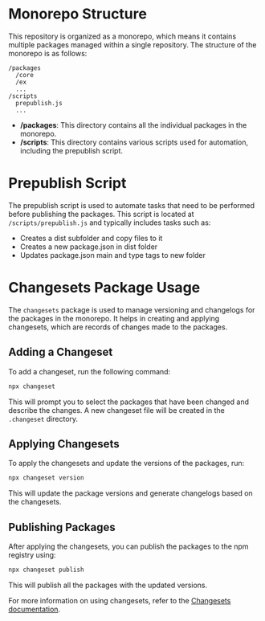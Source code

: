 # Monorepo Structure

This repository is organized as a monorepo, which means it contains multiple packages managed within a single repository. The structure of the monorepo is as follows:

```
/packages
  /core
  /ex
  ...
/scripts
  prepublish.js
  ...
```

- **/packages**: This directory contains all the individual packages in the monorepo.
- **/scripts**: This directory contains various scripts used for automation, including the prepublish script.

# Prepublish Script

The prepublish script is used to automate tasks that need to be performed before publishing the packages. This script is located at `/scripts/prepublish.js` and typically includes tasks such as:

- Creates a dist subfolder and copy files to it
- Creates a new package.json in dist folder
- Updates package.json main and type tags to new folder

# Changesets Package Usage

The `changesets` package is used to manage versioning and changelogs for the packages in the monorepo. It helps in creating and applying changesets, which are records of changes made to the packages.

## Adding a Changeset

To add a changeset, run the following command:

```sh
npx changeset
```

This will prompt you to select the packages that have been changed and describe the changes. A new changeset file will be created in the `.changeset` directory.

## Applying Changesets

To apply the changesets and update the versions of the packages, run:

```sh
npx changeset version
```

This will update the package versions and generate changelogs based on the changesets.

## Publishing Packages

After applying the changesets, you can publish the packages to the npm registry using:

```sh
npx changeset publish
```

This will publish all the packages with the updated versions.

For more information on using changesets, refer to the [Changesets documentation](https://github.com/atlassian/changesets).
